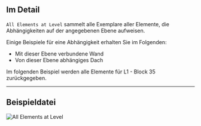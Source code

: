 ## Im Detail
`All Elements at Level` sammelt alle Exemplare aller Elemente, die Abhängigkeiten auf der angegebenen Ebene aufweisen.

Einige Beispiele für eine Abhängigkeit erhalten Sie im Folgenden:
- Mit dieser Ebene verbundene Wand
- Von dieser Ebene abhängiges Dach

Im folgenden Beispiel werden alle Elemente für L1 - Block 35 zurückgegeben.
___
## Beispieldatei

![All Elements at Level](./DSRevitNodesUI.ElementsAtLevel_img.jpg)

